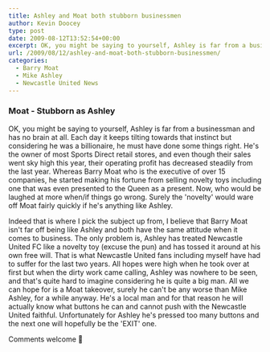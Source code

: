```yaml
---
title: Ashley and Moat both stubborn businessmen
author: Kevin Doocey
type: post
date: 2009-08-12T13:52:54+00:00
excerpt: OK, you might be saying to yourself, Ashley is far from a businessman and has no brain at all. Each day it keeps
url: /2009/08/12/ashley-and-moat-both-stubborn-businessmen/
categories:
  - Barry Moat
  - Mike Ashley
  - Newcastle United News
---
```


### Moat - Stubborn as Ashley

OK, you might be saying to yourself, Ashley is far from a businessman and has no brain at all. Each day it keeps tilting towards that instinct but considering he was a billionaire, he must have done some things right. He's the owner of most Sports Direct retail stores, and even though their sales went sky high this year, their operating profit has decreased steadily from the last year. Whereas Barry Moat who is the executive of over 15 companies, he started making his fortune from selling novelty toys including one that was even presented to the Queen as a present. Now, who would be laughed at more when/if things go wrong. Surely the 'novelty' would ware off Moat fairly quickly if he's anything like Ashley.

Indeed that is where I pick the subject up from, I believe that Barry Moat isn't far off being like Ashley and both have the same attitude when it comes to business. The only problem is, Ashley has treated Newcastle United FC like a novelty toy (excuse the pun) and has tossed it around at his own free will. That is what Newcastle United fans including myself have had to suffer for the last two years. All hopes were high when he took over at first but when the dirty work came calling, Ashley was nowhere to be seen, and that's quite hard to imagine considering he is quite a big man. All we can hope for is a Moat takeover, surely he can't be any worse than Mike Ashley, for a while anyway. He's a local man and for that reason he will actually know what buttons he can and cannot push with the Newcastle United faithful. Unfortunately for Ashley he's pressed too many buttons and the next one will hopefully be the 'EXIT' one.

Comments welcome 🙂
